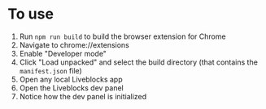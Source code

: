 # To use

1. Run `npm run build` to build the browser extension for Chrome
1. Navigate to chrome://extensions
1. Enable "Developer mode"
1. Click "Load unpacked" and select the build directory (that contains the
   `manifest.json` file)
1. Open any local Liveblocks app
1. Open the Liveblocks dev panel
1. Notice how the dev panel is initialized
